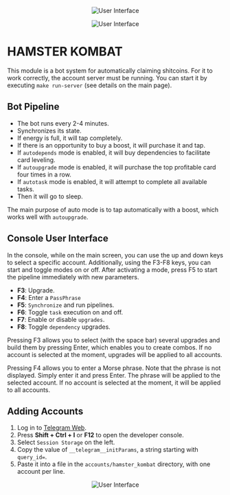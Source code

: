 <p align="center">
  <img src="https://github.com/9ft6/hamster_farm/raw/media/pics/cui.png" alt="User Interface">
</p>

<p align="center">
  <img src="https://github.com/9ft6/hamster_farm/raw/media/pics/combo.png" alt="User Interface">
</p>

# HAMSTER KOMBAT

This module is a bot system for automatically claiming shitcoins.
For it to work correctly, the account server must be running.
You can start it by executing `make run-server` (see details on the main page).

## Bot Pipeline

- The bot runs every 2-4 minutes.
- Synchronizes its state.
- If energy is full, it will tap completely.
- If there is an opportunity to buy a boost, it will purchase it and tap.
- If `autodepends` mode is enabled, it will buy dependencies to facilitate card leveling.
- If `autoupgrade` mode is enabled, it will purchase the top profitable card four times in a row.
- If `autotask` mode is enabled, it will attempt to complete all available tasks.
- Then it will go to sleep.

The main purpose of auto mode is to tap automatically with a boost, which works well with `autoupgrade`.

## Console User Interface

In the console, while on the main screen, you can use the up and down keys to select a specific account. Additionally, using the F3-F8 keys, you can start and toggle modes on or off. After activating a mode, press F5 to start the pipeline immediately with new parameters.

- **F3**: Upgrade.
- **F4**: Enter a `PassPhrase`
- **F5**: `Synchronize` and run pipelines.
- **F6**: Toggle `task` execution on and off.
- **F7**: Enable or disable `upgrades`.
- **F8**: Toggle `dependency` upgrades.

Pressing F3 allows you to select (with the space bar) several upgrades and build them by pressing Enter, which enables you to create combos. If no account is selected at the moment, upgrades will be applied to all accounts.

Pressing F4 allows you to enter a Morse phrase. Note that the phrase is not displayed. Simply enter it and press Enter. The phrase will be applied to the selected account. If no account is selected at the moment, it will be applied to all accounts.

## Adding Accounts

1. Log in to [Telegram Web](https://web.telegram.org/).
2. Press **Shift + Ctrl + I** or **F12** to open the developer console.
3. Select `Session Storage` on the left.
4. Copy the value of `__telegram__initParams`, a string starting with `query_id=`.
5. Paste it into a file in the `accounts/hamster_kombat` directory, with one account per line.

<p align="center">
  <img src="https://github.com/9ft6/hamster_farm/raw/media/pics/debugger.png" alt="User Interface">
</p>
